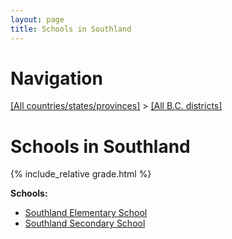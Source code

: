 ```yaml
---
layout: page
title: Schools in Southland
---
```

# Navigation

[[All countries/states/provinces]](../..) > [[All B.C. districts]](..)

# Schools in Southland

{% include_relative grade.html %}

**Schools:**

- [Southland Elementary School](Southland_Elementary_School.md)
- [Southland Secondary School](Southland_Secondary_School.md)
